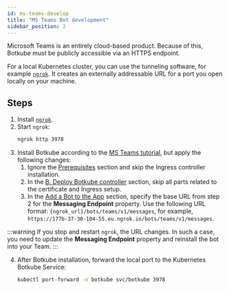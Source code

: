 ```yaml
---
id: ms-teams-develop
title: "MS Teams Bot development"
sidebar_position: 2
---
```


Microsoft Teams is an entirely cloud-based product. Because of this, Botkube must be publicly accessible via an HTTPS endpoint.

For a local Kubernetes cluster, you can use the tunneling software, for example [`ngrok`](https://ngrok.com/). It creates an externally addressable URL for a port you open locally on your machine.

## Steps

1. Install [`ngrok`](https://ngrok.com/download).
2. Start `ngrok`:
   ```bash
   ngrok http 3978
   ```
3. Install Botkube according to the [MS Teams tutorial](/installation/teams/), but apply the following changes:
   1. Ignore the [Prerequisites](/installation/teams/#prerequisites) section and skip the Ingress controller installation.
   2. In the [B. Deploy Botkube controller](/installation/teams/#b-deploy-botkube-controller) section, skip all parts related to the certificate and Ingress setup.
   3. In the [Add a Bot to the App](/installation/teams/#add-a-bot-to-the-app) section, specify the base URL from step 2 for the **Messaging Endpoint** property. Use the following URL format: `{ngrok_url}/bots/teams/v1/messages`, for example, `https://177b-37-30-104-55.eu.ngrok.io/bots/teams/v1/messages`.

:::warning
If you stop and restart `ngrok`, the URL changes. In such a case, you need to update the **Messaging Endpoint** property and reinstall the bot into your Team.
:::

4. After Botkube installation, forward the local port to the Kubernetes Botkube Service:
   ```bash
   kubectl port-forward -n botkube svc/botkube 3978
   ```
